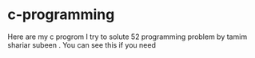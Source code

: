 # c-programming
Here are my c progrom
I try to solute 52 programming problem by tamim shariar subeen .
You can see this if you need
